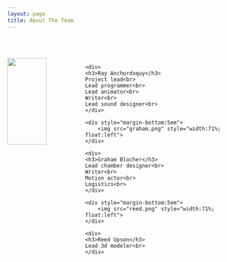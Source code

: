 ```yaml
---
layout: page
title: About The Team
---
```


<br><br>
<div id="grid-thing" style="display:grid; grid-template-columns:35% 65%; grid-template-rows:auto">
	<div style="margin-bottom:5em">
		<img src="ray.png" style="width:71%; float:left">
	</div>

	<div>
	<h3>Ray Anchordoquy</h3>
	Project lead<br>
	Lead programmer<br>
	Lead animator<br>
	Writer<br>
	Lead sound designer<br>
	</div>

	<div style="margin-bottom:5em">
		<img src="graham.png" style="width:71%; float:left">
	</div>

	<div>
	<h3>Graham Blocher</h3>
	Lead chamber designer<br>
	Writer<br>
	Motion actor<br>
	Logistics<br>
	</div>
	
	<div style="margin-bottom:5em">
		<img src="reed.png" style="width:71%; float:left">
	</div>

	<div>
	<h3>Reed Upson</h3>
	Lead 3d modeler<br>
	</div>
</div>
